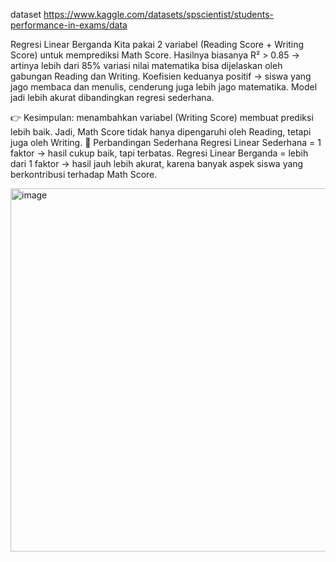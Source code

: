 dataset https://www.kaggle.com/datasets/spscientist/students-performance-in-exams/data

Regresi Linear Berganda
Kita pakai 2 variabel (Reading Score + Writing Score) untuk memprediksi Math Score.
Hasilnya biasanya R² > 0.85 → artinya lebih dari 85% variasi nilai matematika bisa dijelaskan oleh gabungan Reading dan Writing.
Koefisien keduanya positif → siswa yang jago membaca dan menulis, cenderung juga lebih jago matematika.
Model jadi lebih akurat dibandingkan regresi sederhana.

👉 Kesimpulan: menambahkan variabel (Writing Score) membuat prediksi lebih baik. Jadi, Math Score tidak hanya dipengaruhi oleh Reading, tetapi juga oleh Writing.
🔹 Perbandingan Sederhana
Regresi Linear Sederhana = 1 faktor → hasil cukup baik, tapi terbatas.
Regresi Linear Berganda = lebih dari 1 faktor → hasil jauh lebih akurat, karena banyak aspek siswa yang berkontribusi terhadap Math Score.

<img width="573" height="581" alt="image" src="https://github.com/user-attachments/assets/a78fa398-b350-450a-8794-bccbd73ce250" />

